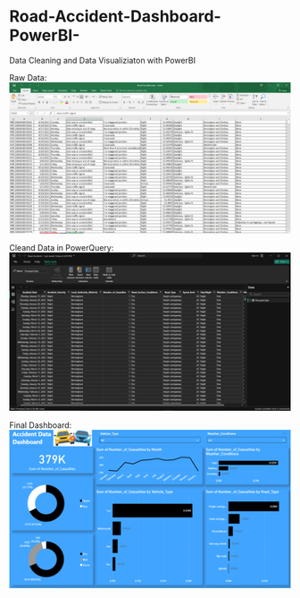# Road-Accident-Dashboard-PowerBI-
Data Cleaning and Data Visualiziaton with PowerBI

Raw Data:
![Raw Data](https://github.com/A30Z/Road-Accident-Dashboard-PowerBI-/blob/main/1.png?raw=true)


Cleand Data in PowerQuery:
![Cleaned Data](https://github.com/A30Z/Road-Accident-Dashboard-PowerBI-/blob/main/2.png?raw=true)


Final Dashboard:
![Dashboard](https://github.com/A30Z/Road-Accident-Dashboard-PowerBI-/blob/main/3.png?raw=true)
